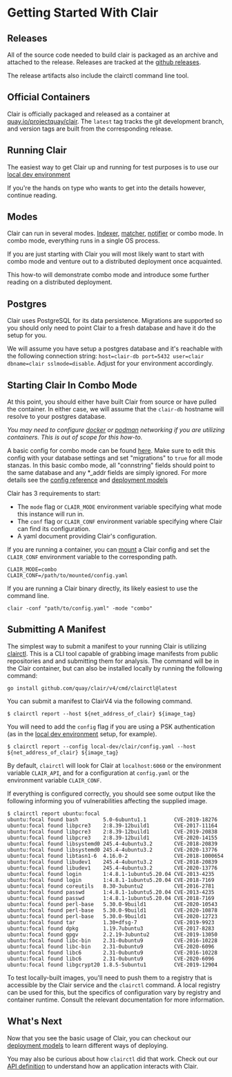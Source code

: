 # Getting Started With Clair

## Releases

All of the source code needed to build clair is packaged as an archive and
attached to the release. Releases are tracked at the [github releases].

The release artifacts also include the clairctl command line tool.

[github releases]: https://github.com/quay/clair/releases

## Official Containers

Clair is officially packaged and released as a container at
[quay.io/projectquay/clair]. The `latest` tag tracks the git development branch,
and version tags are built from the corresponding release.

[quay.io/projectquay/clair]: https://quay.io/repository/projectquay/clair

## Running Clair

The easiest way to get Clair up and running for test purposes is to use our [local dev environment](./testing.md)

If you're the hands on type who wants to get into the details however, continue reading.

## Modes

Clair can run in several modes. [Indexer](../reference/indexer.md), [matcher](../reference/matcher.md), [notifier](../reference/notifier.md) or combo mode. In combo mode, everything runs in a single OS process. 

If you are just starting with Clair you will most likely want to start with combo mode and venture out to a distributed deployment once acquainted. 

This how-to will demonstrate combo mode and introduce some further reading on a distributed deployment.

## Postgres

Clair uses PostgreSQL for its data persistence. Migrations are supported so you should only need to point Clair to a fresh database and have it do the setup for you.

We will assume you have setup a postgres database and it's reachable with the following connection string:
`host=clair-db port=5432 user=clair dbname=clair sslmode=disable`. Adjust for your environment accordingly. 

## Starting Clair In Combo Mode

At this point, you should either have built Clair from source or have pulled the container. In either case, we will assume that the `clair-db` hostname will resolve to your postgres database. 

*You may need to configure [docker](https://docs.docker.com/network/) or [podman](https://podman.io/getting-started/network.html) networking if you are utilizing containers. This is out of scope for this how-to.*

A basic config for combo mode can be found [here](https://github.com/quay/clair/blob/main/config.yaml.sample). Make sure to edit this config with your database settings and set "migrations" to `true` for all mode stanzas. In this basic combo mode, all "connstring" fields should point to the same database and any *_addr fields are simply ignored. For more details see the [config reference](../reference/config.md) and [deployment models](./deployment.md)

Clair has 3 requirements to start:
* The `mode` flag or `CLAIR_MODE` environment variable specifying what mode this instance will run in.
* The `conf` flag or `CLAIR_CONF` environment variable specifying where Clair can find its configuration.
* A yaml document providing Clair's configuration.

If you are running a container, you can [mount](https://docs.docker.com/storage/volumes/) a Clair config and set the `CLAIR_CONF` environment variable to the corresponding path.
```
CLAIR_MODE=combo
CLAIR_CONF=/path/to/mounted/config.yaml
```

If you are running a Clair binary directly, its likely easiest to use the command line.
```
clair -conf "path/to/config.yaml" -mode "combo"
```

## Submitting A Manifest

The simplest way to submit a manifest to your running Clair is utilizing [clairctl](../reference/clairctl.md). This is a CLI tool capable of grabbing image manifests from public repositories and and submitting them for analysis. 
The command will be in the Clair container, but can also be installed locally by running the following command:
```
go install github.com/quay/clair/v4/cmd/clairctl@latest
```

You can submit a manifest to ClairV4 via the following command.
```shell
$ clairctl report --host ${net_address_of_clair} ${image_tag}
```
You will need to add the `config` flag if you are using a PSK authentication (as in the [local dev environment](./testing.md) setup, for example).
```shell
$ clairctl report --config local-dev/clair/config.yaml --host ${net_address_of_clair} ${image_tag}
```
By default, `clairctl` will look for Clair at `localhost:6060` or the environment variable `CLAIR_API`, and for a configuration at `config.yaml` or the environment variable `CLAIR_CONF`.

If everything is configured correctly, you should see some output like the following informing you of vulnerabilities affecting the supplied image.

```shell
$ clairctl report ubuntu:focal
ubuntu:focal found bash        5.0-6ubuntu1.1         CVE-2019-18276
ubuntu:focal found libpcre3    2:8.39-12build1        CVE-2017-11164
ubuntu:focal found libpcre3    2:8.39-12build1        CVE-2019-20838
ubuntu:focal found libpcre3    2:8.39-12build1        CVE-2020-14155
ubuntu:focal found libsystemd0 245.4-4ubuntu3.2       CVE-2018-20839
ubuntu:focal found libsystemd0 245.4-4ubuntu3.2       CVE-2020-13776
ubuntu:focal found libtasn1-6  4.16.0-2               CVE-2018-1000654
ubuntu:focal found libudev1    245.4-4ubuntu3.2       CVE-2018-20839
ubuntu:focal found libudev1    245.4-4ubuntu3.2       CVE-2020-13776
ubuntu:focal found login       1:4.8.1-1ubuntu5.20.04 CVE-2013-4235
ubuntu:focal found login       1:4.8.1-1ubuntu5.20.04 CVE-2018-7169
ubuntu:focal found coreutils   8.30-3ubuntu2          CVE-2016-2781
ubuntu:focal found passwd      1:4.8.1-1ubuntu5.20.04 CVE-2013-4235
ubuntu:focal found passwd      1:4.8.1-1ubuntu5.20.04 CVE-2018-7169
ubuntu:focal found perl-base   5.30.0-9build1         CVE-2020-10543
ubuntu:focal found perl-base   5.30.0-9build1         CVE-2020-10878
ubuntu:focal found perl-base   5.30.0-9build1         CVE-2020-12723
ubuntu:focal found tar         1.30+dfsg-7            CVE-2019-9923
ubuntu:focal found dpkg        1.19.7ubuntu3          CVE-2017-8283
ubuntu:focal found gpgv        2.2.19-3ubuntu2        CVE-2019-13050
ubuntu:focal found libc-bin    2.31-0ubuntu9          CVE-2016-10228
ubuntu:focal found libc-bin    2.31-0ubuntu9          CVE-2020-6096
ubuntu:focal found libc6       2.31-0ubuntu9          CVE-2016-10228
ubuntu:focal found libc6       2.31-0ubuntu9          CVE-2020-6096
ubuntu:focal found libgcrypt20 1.8.5-5ubuntu1         CVE-2019-12904
```

To test locally-built images, you'll need to push them to a registry that is accessible by the Clair service and the `clairctl` command.
A local registry can be used for this, but the specifics of configuration vary by registry and container runtime.
Consult the relevant documentation for more information.

## What's Next

Now that you see the basic usage of Clair, you can checkout our [deployment models](./deployment.md) to learn different ways of deploying.

You may also be curious about how `clairctl` did that work. Check out our [API definition](./api.md) to understand how an application interacts with Clair.

